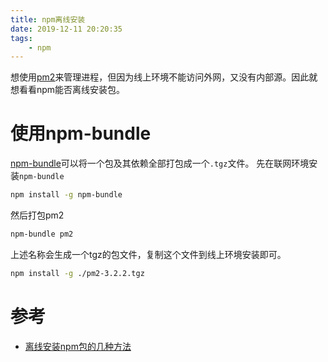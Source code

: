 ```yaml
---
title: npm离线安装
date: 2019-12-11 20:20:35
tags:
    - npm
---
```


想使用[pm2](https://pm2.keymetrics.io/)来管理进程，但因为线上环境不能访问外网，又没有内部源。因此就想看看npm能否离线安装包。

# 使用npm-bundle
[npm-bundle](https://github.com/majgis/npm-bundle)可以将一个包及其依赖全部打包成一个`.tgz`文件。
先在联网环境安装`npm-bundle`
````bash
npm install -g npm-bundle
````
然后打包pm2
````bash
npm-bundle pm2
````
上述名称会生成一个tgz的包文件，复制这个文件到线上环境安装即可。
````bash
npm install -g ./pm2-3.2.2.tgz
````

# 参考
- [离线安装npm包的几种方法](https://jingsam.github.io/2018/11/24/npm-package-offline-install.html)
